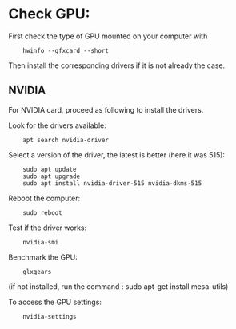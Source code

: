 # Check GPU:

First check the type of GPU mounted on your computer with
```
	hwinfo --gfxcard --short
```

Then install the corresponding drivers if it is not already the case. 

## NVIDIA

For NVIDIA card, proceed as following to install the drivers.

Look for the drivers available:
```
	apt search nvidia-driver
```

Select a version of the driver, the latest is better (here it was 515):
```
	sudo apt update
	sudo apt upgrade
	sudo apt install nvidia-driver-515 nvidia-dkms-515
```

Reboot the computer:
```
	sudo reboot
```

Test if the driver works:
```
	nvidia-smi
```

Benchmark the GPU:
```
	glxgears
```
(if not installed, run the command : sudo apt-get install mesa-utils)

To access the GPU settings:
```
	nvidia-settings
```

